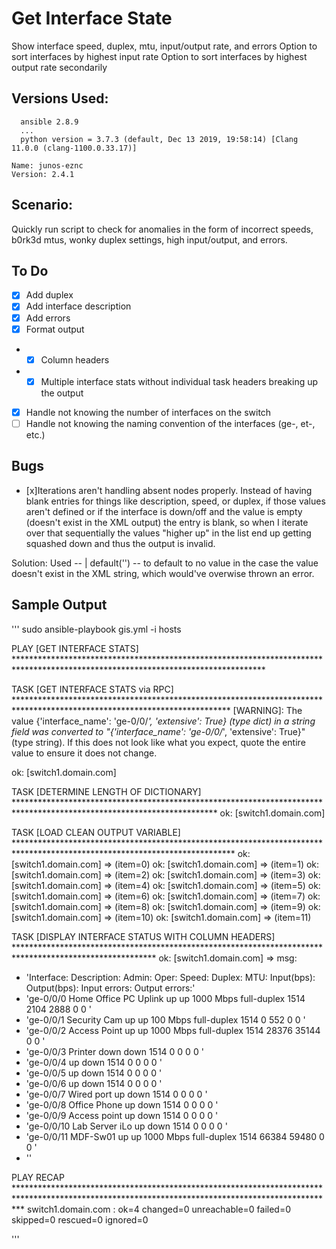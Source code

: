 # Get Interface State
Show interface speed, duplex, mtu, input/output rate, and errors
Option to sort interfaces by highest input rate
Option to sort interfaces by highest output rate secondarily

## Versions Used:
```
  ansible 2.8.9
  ...
  python version = 3.7.3 (default, Dec 13 2019, 19:58:14) [Clang 11.0.0 (clang-1100.0.33.17)]
```
```
Name: junos-eznc
Version: 2.4.1
```
## Scenario:
Quickly run script to check for anomalies in the form of incorrect speeds, b0rk3d mtus, wonky duplex settings, high input/output, and errors.

## To Do
- [x] Add duplex
- [x] Add interface description
- [x] Add errors
- [x] Format output
- - [x] Column headers
- - [x] Multiple interface stats without individual task headers breaking up the output
- [x] Handle not knowing the number of interfaces on the switch
- [ ] Handle not knowing the naming convention of the interfaces (ge-, et-, etc.)

## Bugs
- [x]Iterations aren't handling absent nodes properly. Instead of having blank entries for things like description, speed, or duplex, if those values aren't defined or if the interface is down/off and the value is empty (doesn't exist in the XML output) the entry is blank, so when I iterate over that sequentially the values "higher up" in the list end up getting squashed down and thus the output is invalid.

Solution: Used -- | default('') -- to default to no value in the case the value doesn't exist in the XML string, which would've overwise thrown an error.

## Sample Output
'''
sudo ansible-playbook gis.yml -i hosts

PLAY [GET INTERFACE STATS] *********************************************************************************************************************************

TASK [GET INTERFACE STATS via RPC] *************************************************************************************************************************
[WARNING]: The value {'interface_name': 'ge-0/0/*', 'extensive': True} (type dict) in a string field was converted to "{'interface_name': 'ge-0/0/*',
'extensive': True}" (type string). If this does not look like what you expect, quote the entire value to ensure it does not change.

ok: [switch1.domain.com]

TASK [DETERMINE LENGTH OF DICTIONARY] **********************************************************************************************************************
ok: [switch1.domain.com]

TASK [LOAD CLEAN OUTPUT VARIABLE] **************************************************************************************************************************
ok: [switch1.domain.com] => (item=0)
ok: [switch1.domain.com] => (item=1)
ok: [switch1.domain.com] => (item=2)
ok: [switch1.domain.com] => (item=3)
ok: [switch1.domain.com] => (item=4)
ok: [switch1.domain.com] => (item=5)
ok: [switch1.domain.com] => (item=6)
ok: [switch1.domain.com] => (item=7)
ok: [switch1.domain.com] => (item=8)
ok: [switch1.domain.com] => (item=9)
ok: [switch1.domain.com] => (item=10)
ok: [switch1.domain.com] => (item=11)

TASK [DISPLAY INTERFACE STATUS WITH COLUMN HEADERS] ********************************************************************************************************
ok: [switch1.domain.com] =>
  msg:
  - 'Interface:     Description:           Admin:   Oper:    Speed:       Duplex:        MTU:     Input(bps):  Output(bps): Input errors:  Output errors:'
  - 'ge-0/0/0       Home Office PC Uplink  up       up       1000 Mbps    full-duplex    1514     2104         2888         0              0              '
  - 'ge-0/0/1       Security Cam           up       up       100 Mbps     full-duplex    1514     0            552          0              0              '
  - 'ge-0/0/2       Access Point       up       up       1000 Mbps    full-duplex    1514     28376        35144        0              0              '
  - 'ge-0/0/3       Printer                down     down                                 1514     0            0            0              0              '
  - 'ge-0/0/4                              up       down                                 1514     0            0            0              0              '
  - 'ge-0/0/5                              up       down                                 1514     0            0            0              0              '
  - 'ge-0/0/6                              up       down                                 1514     0            0            0              0              '
  - 'ge-0/0/7       Wired port             up       down                                 1514     0            0            0              0              '
  - 'ge-0/0/8       Office Phone           up       down                                 1514     0            0            0              0              '
  - 'ge-0/0/9       Access point           up       down                                 1514     0            0            0              0              '
  - 'ge-0/0/10      Lab Server iLo         up       down                                 1514     0            0            0              0              '
  - 'ge-0/0/11      MDF-Sw01               up       up       1000 Mbps    full-duplex    1514     66384        59480        0              0              '
  - ''

PLAY RECAP *************************************************************************************************************************************************
switch1.domain.com         : ok=4    changed=0    unreachable=0    failed=0    skipped=0    rescued=0    ignored=0   

'''
